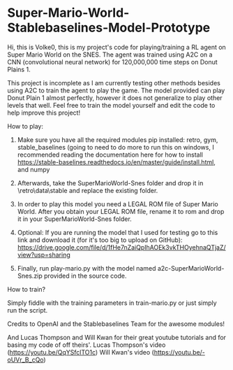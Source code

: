 # Super-Mario-World-Stablebaselines-Model-Prototype

Hi, this is Volke0, this is my project's code for playing/training a RL agent on Super Mario World on the SNES. The agent was trained using A2C on a CNN (convolutional neural network) for 120,000,000 time steps on Donut Plains 1. 

This project is incomplete as I am currently testing other methods besides using A2C to train the agent to play the game.  The model provided can play Donut Plain 1 almost perfectly, however it does not generalize to play other levels that well.  Feel free to train the model yourself and edit the code to help improve this project!

How to play:

1. Make sure you have all the required modules pip installed: retro, gym, stable_baselines (going to need to do more to run this on windows, I recommended reading the documentation here for how to install https://stable-baselines.readthedocs.io/en/master/guide/install.html, and numpy

2. Afterwards, take the SuperMarioWorld-Snes folder and drop it in \retro\data\stable and replace the existing folder. 

3. In order to play this model you need a LEGAL ROM file of Super Mario World.  After you obtain your LEGAL ROM file, rename it to rom and drop it in your SuperMarioWorld-Snes folder.

4. Optional: If you are running the model that I used for testing go to this link and download it (for it's too big to upload on GitHub): 
https://drive.google.com/file/d/1fHe7nZaiQpIhAOEk3vkTHOyehnaQTjaZ/view?usp=sharing
  
5. Finally, run play-mario.py with the model named a2c-SuperMarioWorld-Snes.zip provided in the source code.


How to train?

Simply fiddle with the training parameters in train-mario.py or just simply run the script.


Credits to OpenAI and the Stablebaselines Team for the awesome modules!

And Lucas Thompson and Will Kwan for their great youtube tutorials and for basing my code of off theirs'. 
Lucas Thompson's video (https://youtu.be/QqYSfclTO1c)
Will Kwan's video (https://youtu.be/-oUVr_B_cQo)
